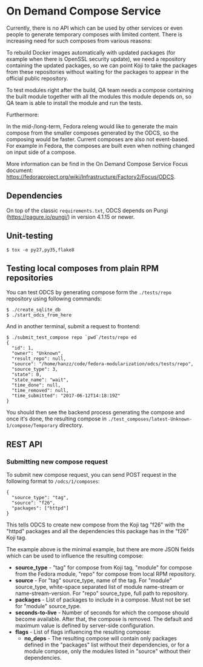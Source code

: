 # On Demand Compose Service

Currently, there is no API which can be used by other services or even people to generate temporary composes with limited content. There is increasing need for such composes from various reasons:

To rebuild Docker images automatically with updated packages (for example when there is OpenSSL security update), we need a repository containing the updated packages, so we can point Koji to take the packages from these repositories without waiting for the packages to appear in the official public repository.


To test modules right after the build, QA team needs a compose containing the built module together with all the modules this module depends on, so QA team is able to install the module and run the tests.
 
Furthermore:

In the mid-/long-term, Fedora releng would like to generate the main compose from the smaller composes generated by the ODCS, so the composing would be faster.
Current composes are also not event-based. For example in Fedora, the composes are built even when nothing changed on input side of a compose.


More information can be find in the On Demand Compose Service Focus document: https://fedoraproject.org/wiki/Infrastructure/Factory2/Focus/ODCS.

## Dependencies

On top of the classic `requirements.txt`, ODCS depends on Pungi (https://pagure.io/pungi/) in version 4.1.15 or newer.

## Unit-testing

```
$ tox -e py27,py35,flake8
```

## Testing local composes from plain RPM repositories

You can test ODCS by generating compose form the `./tests/repo` repository using following commands:

```
$ ./create_sqlite_db
$ ./start_odcs_from_here
```

And in another terminal, submit a request to frontend:

```
$ ./submit_test_compose repo `pwd`/tests/repo ed
{
  "id": 1,
  "owner": "Unknown",
  "result_repo": null,
  "source": "/home/hanzz/code/fedora-modularization/odcs/tests/repo",
  "source_type": 3,
  "state": 0,
  "state_name": "wait",
  "time_done": null,
  "time_removed": null,
  "time_submitted": "2017-06-12T14:18:19Z"
}
```

You should then see the backend process generating the compose and once it's done, the resulting compose in `./test_composes/latest-Unknown-1/compose/Temporary` directory.

## REST API

### Submitting new compose request

To submit new compose request, you can send POST request in the following format to `/odcs/1/composes`:

```
{
  "source_type": "tag",
  "source": "f26",
  "packages": ["httpd"]
}
```

This tells ODCS to create new compose from the Koji tag "f26" with the "httpd" packages and all the dependencies this package has in the "f26" Koji tag.

The example above is the minimal example, but there are more JSON fields which can be used to influence the resulting compose:

- **source_type** - "tag" for compose from Koji tag, "module" for compose from the Fedora module, "repo" for compose from local RPM repository.
- **source** - For "tag" source_type, name of the tag. For "module" source_type, white-space separated list of module name-stream or name-stream-version. For "repo" source_type, full path to repository.
- **packages** - List of packages to include in a compose. Must not be set for "module" source_type.
- **seconds-to-live** - Number of seconds for which the compose should become available. After that, the compose is removed. The default and maximum value is defined by server-side configuration.
- **flags** - List of flags influencing the resulting compose:
    - **no_deps** - The resulting compose will contain only packages defined in the "packages" list without their dependencies, or for a module compose, only the modules listed in "source" without their dependencies.

